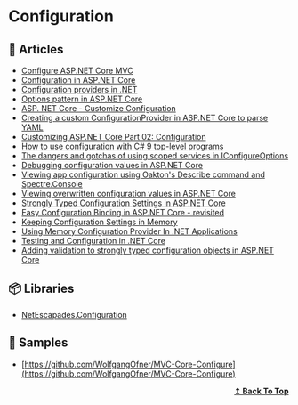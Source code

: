 # Configuration

## 📝 Articles

- [Configure ASP.NET Core MVC](https://www.programmingwithwolfgang.com/configure-asp-net-core-mvc/)
- [Configuration in ASP.NET Core](https://docs.microsoft.com/en-us/aspnet/core/fundamentals/configuration)
- [Configuration providers in .NET](https://docs.microsoft.com/en-us/dotnet/core/extensions/configuration-providers)
- [Options pattern in ASP.NET Core](https://docs.microsoft.com/en-us/aspnet/core/fundamentals/configuration/options?view=aspnetcore-5.0)
- [ASP. NET Core - Customize Configuration](https://girishgodage.in/blog/customize-configuration)
- [Creating a custom ConfigurationProvider in ASP.NET Core to parse YAML](https://andrewlock.net/creating-a-custom-iconfigurationprovider-in-asp-net-core-to-parse-yaml/)
- [Customizing ASP.​NET Core Part 02: Configuration](https://asp.net-hacker.rocks/2018/09/24/customizing-aspnetcore-02-configuration.html)
- [How to use configuration with C# 9 top-level programs](https://daveabrock.com/2021/01/19/config-top-level-programs)
- [The dangers and gotchas of using scoped services in IConfigureOptions](https://andrewlock.net/the-dangers-and-gotchas-of-using-scoped-services-when-configuring-options-in-asp-net-core/)
- [Debugging configuration values in ASP.NET Core](https://andrewlock.net/debugging-configuration-values-in-aspnetcore/)
- [Viewing app configuration using Oakton's Describe command and Spectre.Console](https://andrewlock.net/viewing-application-configuration-using-oaktons-describe-command/)
- [Viewing overwritten configuration values in ASP.NET Core](https://andrewlock.net/viewing-overriden-configuration-values-in-aspnetcore/)
- [Strongly Typed Configuration Settings in ASP.NET Core](https://weblog.west-wind.com/posts/2016/may/23/strongly-typed-configuration-settings-in-aspnet-core)
- [Easy Configuration Binding in ASP.NET Core - revisited](https://weblog.west-wind.com/posts/2017/Dec/12/Easy-Configuration-Binding-in-ASPNET-Core-revisited)
- [Keeping Configuration Settings in Memory](https://visualstudiomagazine.com/Blogs/Tool-Tracker/2019/03/Keeping-Configuration-Settings.aspx)
- [Using Memory Configuration Provider In .NET Applications](https://thecodeblogger.com/2021/04/18/using-memory-configuration-provider-in-net-applications/)
- [Testing and Configuration in .NET Core](https://joestead.codes/posts/testing-with-configuration-dotnet/)
- [Adding validation to strongly typed configuration objects in ASP.NET Core](https://andrewlock.net/adding-validation-to-strongly-typed-configuration-objects-in-asp-net-core/)
## 📦 Libraries

- [NetEscapades.Configuration](https://github.com/andrewlock/NetEscapades.Configuration)

## 🔖 Samples

- [https://github.com/WolfgangOfner/MVC-Core-Configure](https://github.com/WolfgangOfner/MVC-Core-Configure)

<div align="right">
  <b><a href="#contents">↥ Back To Top</a></b>
</div>